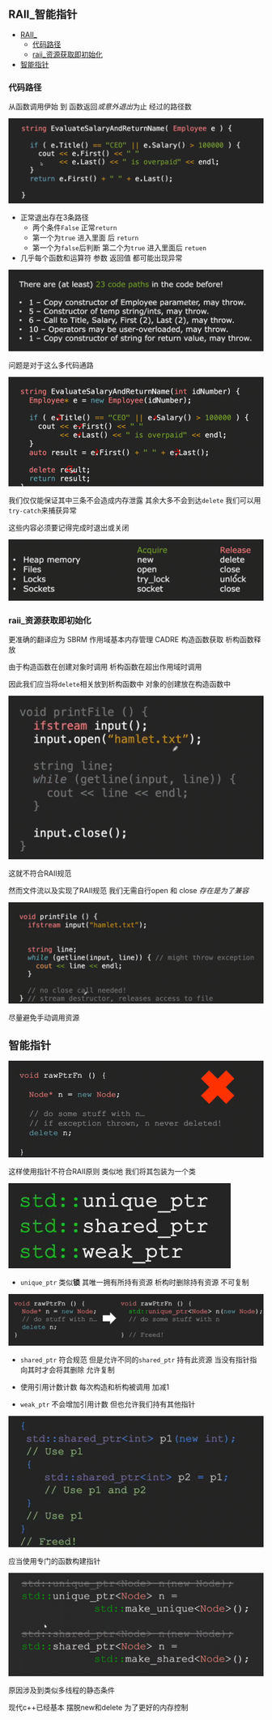 ## RAII_智能指针
 
* [RAII_](#RAII_)
  * [代码路径](#代码路径)
  * [raii_资源获取即初始化](#raii_资源获取即初始化)
* [智能指针](#智能指针)

### 代码路径

从函数调用伊始 到 函数返回*或意外退出*为止 经过的路径数

![](img/99be6cbe.png)

* 正常退出存在3条路径
    * 两个条件`False` 正常`return`
    * 第一个为`true` 进入里面 后 `return`
    * 第一个为`false`后判断 第二个为`true` 进入里面后 `retuen`
* 几乎每个函数和运算符 参数 返回值 都可能出现异常

![](img/6d04ea26.png)

问题是对于这么多代码通路

![](img/bd627290.png)

我们仅仅能保证其中三条不会造成内存泄露 其余大多不会到达`delete` 我们可以用`try-catch`来捕获异常

这些内容必须要记得完成时退出或关闭

![](img/424d390e.png)

### raii_资源获取即初始化

更准确的翻译应为 SBRM 作用域基本内存管理 CADRE 构造函数获取 析构函数释放

由于构造函数在创建对象时调用 析构函数在超出作用域时调用

因此我们应当将`delete`相关放到析构函数中 对象的创建放在构造函数中

![](img/f180d011.png)

这就不符合RAII规范

然而文件流以及实现了RAII规范 我们无需自行open 和 close *存在是为了兼容*

![](img/a65316b0.png)

尽量避免手动调用资源

## 智能指针

![](img/db0779ce.png)

这样使用指针不符合RAII原则 类似地 我们将其包装为一个类 

![](img/0d87a193.png)

* `unique_ptr` 类似**锁** 其唯一拥有所持有资源 析构时删除持有资源 不可复制

![](img/2c9041d7.png)

* `shared_ptr` 符合规范 但是允许不同的`shared_ptr` 持有此资源 当没有指针指向其时才会将其删除 允许复制
* 使用引用计数计数 每次构造和析构被调用 加减1

* `weak_ptr` 不会增加引用计数 但也允许我们持有其他指针

![](img/37f924bf.png)

应当使用专门的函数构建指针

![](img/b4e7ecd3.png)

原因涉及到类似多线程的静态条件

现代c++已经基本 摆脱new和delete 为了更好的内存控制
